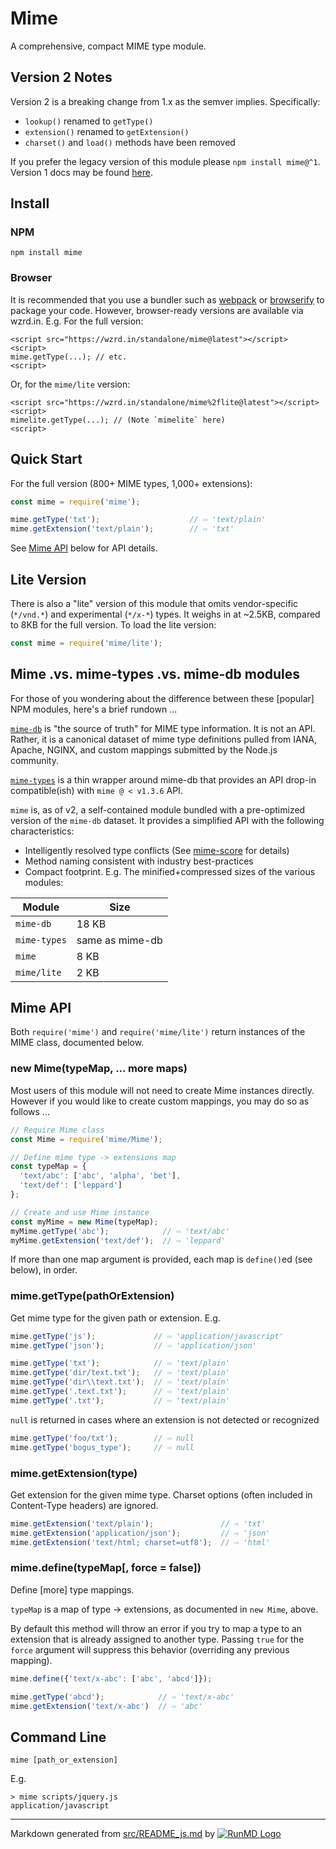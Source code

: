 <!--
  -- This file is auto-generated from src/README_js.md. Changes should be made there.
  -->
# Mime

A comprehensive, compact MIME type module.

## Version 2 Notes

Version 2 is a breaking change from 1.x as the semver implies.  Specifically:

* `lookup()` renamed to `getType()`
* `extension()` renamed to `getExtension()`
* `charset()` and `load()` methods have been removed

If you prefer the legacy version of this module please `npm install mime@^1`.  Version 1 docs may be found [here](https://github.com/broofa/node-mime/tree/v1.4.0).

## Install

### NPM
```
npm install mime
```

### Browser

It is recommended that you use a bundler such as
[webpack](https://webpack.github.io/) or [browserify](http://browserify.org/) to
package your code.  However, browser-ready versions are available via wzrd.in.
E.g. For the full version:

    <script src="https://wzrd.in/standalone/mime@latest"></script>
    <script>
    mime.getType(...); // etc.
    <script>

Or, for the `mime/lite` version:

    <script src="https://wzrd.in/standalone/mime%2flite@latest"></script>
    <script>
    mimelite.getType(...); // (Note `mimelite` here)
    <script>

## Quick Start

For the full version (800+ MIME types, 1,000+ extensions):

```javascript
const mime = require('mime');

mime.getType('txt');                    // ⇨ 'text/plain'
mime.getExtension('text/plain');        // ⇨ 'txt'

```

See [Mime API](#mime-api) below for API details.

## Lite Version

There is also a "lite" version of this module that omits vendor-specific
(`*/vnd.*`) and experimental (`*/x-*`) types.  It weighs in at ~2.5KB, compared
to 8KB for the full version.  To load the lite version:

```javascript
const mime = require('mime/lite');
```

## Mime .vs. mime-types .vs. mime-db modules

For those of you wondering about the difference between these [popular] NPM modules,
here's a brief rundown ...

[`mime-db`](https://github.com/jshttp/mime-db) is "the source of
truth" for MIME type information.  It is not an API.  Rather, it is a canonical
dataset of mime type definitions pulled from IANA, Apache, NGINX, and custom mappings
submitted by the Node.js community.

[`mime-types`](https://github.com/jshttp/mime-types) is a thin
wrapper around mime-db that provides an API drop-in compatible(ish) with `mime @ < v1.3.6` API.

`mime` is, as of v2, a self-contained module bundled with a pre-optimized version
of the `mime-db` dataset.  It provides a simplified API with the following characteristics:

* Intelligently resolved type conflicts (See [mime-score](https://github.com/broofa/mime-score) for details)
* Method naming consistent with industry best-practices
* Compact footprint.  E.g. The minified+compressed sizes of the various modules:

Module | Size
--- | ---
`mime-db`  | 18 KB
`mime-types` | same as mime-db
`mime` | 8 KB
`mime/lite` | 2 KB

## Mime API

Both `require('mime')` and `require('mime/lite')` return instances of the MIME
class, documented below.

### new Mime(typeMap, ... more maps)

Most users of this module will not need to create Mime instances directly.
However if you would like to create custom mappings, you may do so as follows
...

```javascript
// Require Mime class
const Mime = require('mime/Mime');

// Define mime type -> extensions map
const typeMap = {
  'text/abc': ['abc', 'alpha', 'bet'],
  'text/def': ['leppard']
};

// Create and use Mime instance
const myMime = new Mime(typeMap);
myMime.getType('abc');            // ⇨ 'text/abc'
myMime.getExtension('text/def');  // ⇨ 'leppard'

```

If more than one map argument is provided, each map is `define()`ed (see below), in order.

### mime.getType(pathOrExtension)

Get mime type for the given path or extension.  E.g.

```javascript
mime.getType('js');             // ⇨ 'application/javascript'
mime.getType('json');           // ⇨ 'application/json'

mime.getType('txt');            // ⇨ 'text/plain'
mime.getType('dir/text.txt');   // ⇨ 'text/plain'
mime.getType('dir\\text.txt');  // ⇨ 'text/plain'
mime.getType('.text.txt');      // ⇨ 'text/plain'
mime.getType('.txt');           // ⇨ 'text/plain'

```

`null` is returned in cases where an extension is not detected or recognized

```javascript
mime.getType('foo/txt');        // ⇨ null
mime.getType('bogus_type');     // ⇨ null

```

### mime.getExtension(type)
Get extension for the given mime type.  Charset options (often included in
Content-Type headers) are ignored.

```javascript
mime.getExtension('text/plain');               // ⇨ 'txt'
mime.getExtension('application/json');         // ⇨ 'json'
mime.getExtension('text/html; charset=utf8');  // ⇨ 'html'

```

### mime.define(typeMap[, force = false])

Define [more] type mappings.

`typeMap` is a map of type -> extensions, as documented in `new Mime`, above.

By default this method will throw an error if you try to map a type to an
extension that is already assigned to another type.  Passing `true` for the
`force` argument will suppress this behavior (overriding any previous mapping).

```javascript
mime.define({'text/x-abc': ['abc', 'abcd']});

mime.getType('abcd');            // ⇨ 'text/x-abc'
mime.getExtension('text/x-abc')  // ⇨ 'abc'

```

## Command Line

    mime [path_or_extension]

E.g.

    > mime scripts/jquery.js
    application/javascript

----
Markdown generated from [src/README_js.md](src/README_js.md) by [![RunMD Logo](http://i.imgur.com/h0FVyzU.png)](https://github.com/broofa/runmd)